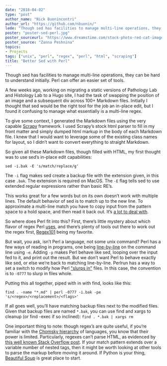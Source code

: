 ```yaml
---
date: "2018-04-02"
type: "post"
author_name: "Nick Buonincontri"
author_url: "https://github.com/nbuonin/"
lede: "Though sed has facilities to manage multi-line operations, they can be hard to understand initially. Perl can offer an easier set of tools."
poster: "poster-sed-perl.jpg"
poster_sourceurl: "https://www.dreamstime.com/stock-photo-red-cat-image23668960"
poster_source: "Zanna Peshnina"
topics: 
- Projects
tags: ["unix", "perl", "regex", "perl", "html", "scraping"]
title: "Better Sed with Perl"
---
```


Though sed has facilities to manage multi-line operations, they can be hard to understand initially. Perl can offer an easier set of tools.

A few weeks ago, working on migrating a static versions of Pathology Lab and Histology Lab to a Hugo site, I had the task of swapping the position of an image and a subsequent div across 100+ Markdown files. Initially I thought that sed would be the right tool for the job an in-place edit, but I found it confusing to manage what essentially is a multi-line regex.

To give some context, I generated the Markdown files using the very capable [Scrapy](https://scrapy.org/) framework. I used Scrapy’s stock html parser to fill in my front matter and simply dumped html markup in the body of each Markdown file.  I knew that I would want to leverage some of the existing class names for layout, so I didn’t want to convert everything to straight Markdown.

So given all these Markdown files, though filled with HTML, my first thought was to use sed’s in-place edit capabilities:
```
sed -i.bak -E 's/match/replace/g'
```
The `-i` flag makes sed create a backup file with the extension given, in this case `.bak`. The extension is required on MacOS. The `-E` flag tells sed to use extended regular expressions rather than basic RE’s.

This works great for a few words but on its own doesn’t work with multiple lines. The default behavior of sed is to match up to the new line.  To approximate a multi-line match you have to copy input from the pattern space to a hold space, and then read it back out. It’s [a lot to deal with](https://www.gnu.org/software/sed/manual/html_node/Multiline-techniques.html#Multiline-techniques).

So where does Perl fit into this? First, there’s little mystery about which flavor of regex Perl [uses](https://www.pcre.org/), and there’s plenty of tools out there to work out the regex first, [Regex101](https://regex101.com/) being my favorite. 

But wait, you ask, isn’t Perl a language, not some unix command? Perl has a few ways of reading in programs, one being [line-by-line](http://perldoc.perl.org/perlrun.html) on the command line using `-e`. Adding `-p` makes Perl behave like sed, looping over the input fed to it, and print out the result. But we don’t want Perl to behave exactly like sed, or else we’re back to matching line-by-line. Perlrun has a way to set a switch to modify how Perl ["slurps in"](http://perldoc.perl.org/perlrun.html#Command-Switches) files. In this case, the convention is to `-0777` to slurp in files whole.

Putting this all together, piped with in with find, looks like this:
```
find . -name "*.md" | perl -0777 -i.bak -pe 's/<regex>/<replacement>/<flags>'
```

If all goes well, you’ll have matching backup files next to the modified files. Given that backup files are named `*.bak`, you can use find and xargs to cleanup (or find -exec if so inclined): `find . *.bak | xargs rm`

One important thing to note: though regex’s are quite useful, if you’re familiar with the [Chomsky hierarchy](https://en.wikipedia.org/wiki/Chomsky_hierarchy) of languages, you know that their power is limited. Particularly, regexes can’t parse HTML, as evidenced by [this well known Stack Overflow post](https://stackoverflow.com/questions/1732348/regex-match-open-tags-except-xhtml-self-contained-tags/1732454#1732454). If your match pattern extends over a variable number of nested tags, then it might be worth looking at other tools to parse the markup before moving it around. If Python is your thing, [Beautiful Soup](https://www.crummy.com/software/BeautifulSoup/) is great place to start.
